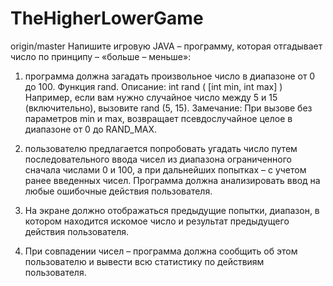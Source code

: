 # TheHigherLowerGame
origin/master
Напишите игровую JAVA – программу, которая отгадывает число по принципу – «больше – меньше»:

1. программа должна загадать произвольное число в диапазоне от 0 до 100.
Функция rand. Описание:
int rand ( [int min, int max] )
Например, если вам нужно случайное число между 5 и 15 (включительно), вызовите
rand (5, 15).
Замечание: При вызове без параметров min и max, возвращает псевдослучайное целое
в диапазоне от 0 до RAND_MAX.

2. пользователю предлагается попробовать угадать число путем последовательного
ввода чисел из диапазона ограниченного сначала числами 0 и 100, а при
дальнейших попытках – с учетом ранее введенных чисел. Программа должна
анализировать ввод на любые ошибочные действия пользователя.

3. На экране должно отображаться предыдущие попытки, диапазон, в котором
находится искомое число и результат предыдущего действия пользователя.

4. При совпадении чисел – программа должна сообщить об этом пользователю и
вывести всю статистику по действиям пользователя.
